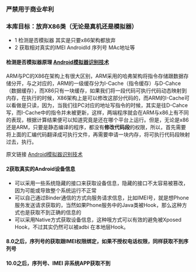 ###      								严禁用于商业牟利


###  本库目标：放弃X86类（无论是真机还是模拟器）

* 1 检测是否模拟器 其实是只要x86架构都放弃
* 2 获取相对真实的IMEI AndroidId 序列号 MAc地址等

#### 检测是否模拟器原理  [ Android模拟器识别技术](http://www.jianshu.com/p/1db610cc8b84) 

ARM与PC的X86在架构上有很大区别，ARM采用的哈弗架构将指令存储跟数据存储分开，与之对应的，ARM的一级缓存分为I-Cache（指令缓存）与D-Cahce（数据缓存），而X86只有一块缓存，如果我们将一段代码可执行代码动态映射到内存，在执行的时候，X86架构上是可以修改这部分代码的，而ARM的I-Cache可以看做是只读，因为，当我们往PC对应的地址写指令的时候，其实是往D-Cahce写，而I-Cache中的指令并未被更新，这样，两端程序就会在ARM与x86上有不同的表现，根据计算结果便可以知道究竟是还在哪个平台上运行。但是，无论是x86还是ARM，只要是静态编译的程序，都没有**修改代码段**的权限，所以，首先需要将上面的汇编代码翻译成可执行文件，再需要申请一块内存，将可执行代码段映射过去，执行。

 原文链接 [ Android模拟器识别技术](http://www.jianshu.com/p/1db610cc8b84) 

#### 2获取真实的Android设备信息 

* 可以采用一些系统隐藏的接口来获取设备信息，隐藏的接口不太容易被篡改，因为可能或导致整个系统运行不正常
* 可以自己通过Binder通信的方式向服务请求信息，比如IMEI号，就是想Phone服务发送请求获取的，当然如果Phone服务中的Java类被Hook，那么这种方式也是获取不到正确的信息的
* 可以采用Native方式获取设备信息，这种哦方式可以有效的避免被Xposed Hook，不过其实仍然可以被adbi 在本地层Hook。

#### 8.0之后，序列号的获取跟IMEI权限绑定，如果不授权电话权限，同样获取不到序列号


#### 10.0之后，序列号、IMEI 非系统APP获取不到
